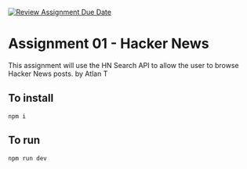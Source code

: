 [![Review Assignment Due Date](https://classroom.github.com/assets/deadline-readme-button-24ddc0f5d75046c5622901739e7c5dd533143b0c8e959d652212380cedb1ea36.svg)](https://classroom.github.com/a/FIy8-H9W)

# Assignment 01 - Hacker News
This assignment will use the HN Search API to allow the user to browse Hacker News posts.
by Atlan T

## To install

`npm i`

## To run

`npm run dev`